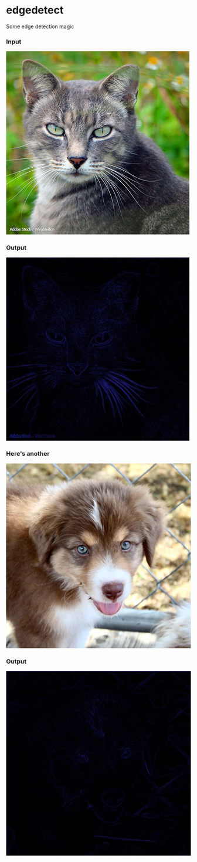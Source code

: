 # edgedetect
Some edge detection magic

### Input
![](./media/cat.jpg)

### Output
![](./media/out.jpg)

### Here's another
![](./media/willow_in.jpg)

### Output
![](./media/willow.jpg)
